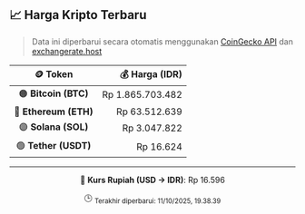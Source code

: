 

<!-- HARGA_KRIPTO -->
## 📈 Harga Kripto Terbaru

> Data ini diperbarui secara otomatis menggunakan [CoinGecko API](https://www.coingecko.com/) dan [exchangerate.host](https://exchangerate.host/)

<div align="center">

| 🪙 Token | 💰 Harga (IDR) |
|:------:|---------------:|
| 🟠 **Bitcoin (BTC)**   | Rp 1.865.703.482 |
| 🔵 **Ethereum (ETH)**  | Rp 63.512.639 |
| 🟣 **Solana (SOL)**    | Rp 3.047.822 |
| 🟢 **Tether (USDT)**   | Rp 16.624 |

---

💱 **Kurs Rupiah (USD → IDR)**: Rp 16.596

🕒 <sub>Terakhir diperbarui: 11/10/2025, 19.38.39</sub>

</div>
<!-- /HARGA_KRIPTO -->